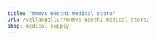 ```yaml
---
title: "mnmvs neethi medical store"
url: /vellangallur/mnmvs-neethi-medical-store/
shop: medical supply
---
```

